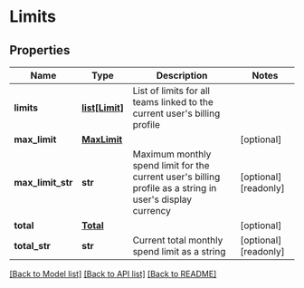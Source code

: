 # Limits

## Properties
Name | Type | Description | Notes
------------ | ------------- | ------------- | -------------
**limits** | [**list[Limit]**](Limit.md) | List of limits for all teams linked to the current user&#39;s billing profile | 
**max_limit** | [**MaxLimit**](MaxLimit.md) |  | [optional] 
**max_limit_str** | **str** | Maximum monthly spend limit for the current user&#39;s billing profile as a string in user&#39;s display currency | [optional] [readonly] 
**total** | [**Total**](Total.md) |  | [optional] 
**total_str** | **str** | Current total monthly spend limit as a string | [optional] [readonly] 

[[Back to Model list]](../README.md#documentation-for-models) [[Back to API list]](../README.md#documentation-for-api-endpoints) [[Back to README]](../README.md)


